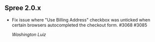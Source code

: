 ## Spree 2.0.x ##

*  Fix issue where "Use Billing Address" checkbox was unticked when certain
   browsers autocompleted the checkout form. #3068 #3085

   *Washington Luiz*

